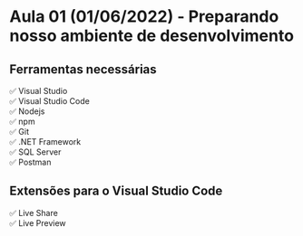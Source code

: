 # Aula 01 (01/06/2022) - Preparando nosso ambiente de desenvolvimento

## Ferramentas necessárias

:white_check_mark: Visual Studio  
:white_check_mark: Visual Studio Code  
:white_check_mark: Nodejs  
:white_check_mark: npm  
:white_check_mark: Git  
:white_check_mark: .NET Framework  
:white_check_mark: SQL Server  
:white_check_mark: Postman

## Extensões para o Visual Studio Code

:white_check_mark: Live Share  
:white_check_mark: Live Preview

